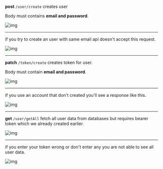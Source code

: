 **post** `/user/create` creates user 

Body must contains **email and password**.

<img alt="img" src="./githubImages/Screenshot_1.png">

---

if you try to create an user with same email api doesn't accept this request.

<img alt="img" src="./githubImages/Screenshot_2.png">

---

**patch** `/token/create` creates token for user.

Body must contain **email and password**.

<img alt="img" src="./githubImages/Screenshot_3.png">

---

if you use an account that don't created you'll see a response like this.

<img alt="img" src="./githubImages/Screenshot_4.png">

---
**get** `/user/getAll` fetch all user data from databases but requires bearer token which we already created earlier.

<img alt="img" src="./githubImages/Screenshot_5.png">

---
if you enter your token wrong or don't enter any you are not able to see all user data.

<img alt="img" src="./githubImages/Screenshot_6.png">
